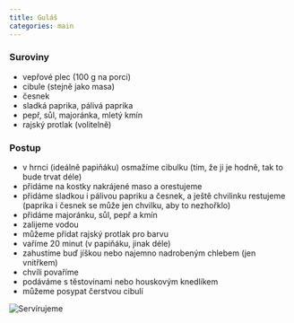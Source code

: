 ```yaml
---
title: Guláš
categories: main
---
```


### Suroviny
- vepřové plec (100 g na porci)
- cibule (stejně jako masa)
- česnek
- sladká paprika, pálivá paprika
- pepř, sůl, majoránka, mletý kmín
- rajský protlak (volitelně)

### Postup
- v hrnci (ideálně papiňáku) osmažíme cibulku (tím, že ji je hodně, tak to bude trvat déle)
- přidáme na kostky nakrájené maso a orestujeme
- přidáme sladkou i pálivou papriku a česnek, a ještě chvilinku restujeme (paprika i česnek se může jen chvilku, aby to nezhořklo)
- přidáme majoránku, sůl, pepř a kmín
- zalijeme vodou
- můžeme přidat rajský protlak pro barvu
- vaříme 20 minut (v papiňáku, jinak déle)
- zahustíme buď jíškou nebo najemno nadrobeným chlebem (jen vnitřkem)
- chvíli povaříme
- podáváme s těstovinami nebo houskovým knedlíkem
- můžeme posypat čerstvou cibulí



![Servírujeme](/fotky/gulas-1.jpg)
